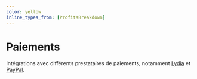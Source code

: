 ```yaml
---
color: yellow
inline_types_from: [ProfitsBreakdown]
---
```


# Paiements

Intégrations avec différents prestataires de paiements, notamment [Lydia](https://lydia-app.com) et [PayPal](https://paypal.com).
